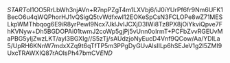$START$oI1OO5RrLbWh3njAVn+R7npPZgT4m1LXVbj6/iJ0iYUrPf6fr9Nm6UFK1BecO6u4qWQPhorHJ1vQSigQ5tvWdfxwI12EOKeSpCsN3FCLOPe8wZ71MESLkpWMThbqog6E9iR8yrPewI9Ncx7JklJvIJCXjD3IWi8Tz8PX8jOiYkviQpve7FhKVNyw+Dh5BGDOPAi01twmJ2coWp5gjPj5vUnn0oIrmT+PCFbZvvRGEUvMaPBG5yIjZwzLKT/ayI3BGXIg//S5zTj/sAUdzjoNyEucD4Vnf9QCow/Aa/YDlLa5/UpRH6KNnW7mdxXZq9t6qTfTP5m3PPgDyGUvAlsIILp6hSEJeV1g2l5ZMI9UxcTRAWXIQ87rAOIsPh47bmCV$END$
